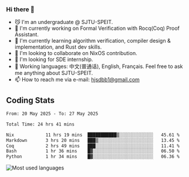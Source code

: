 ### Hi there 👋

<!--
**definfo/definfo** is a ✨ _special_ ✨ repository because its `README.md` (this file) appears on your GitHub profile.

Here are some ideas to get you started:

- 🔭 I’m currently working on ...
- 🌱 I’m currently learning ...
- 👯 I’m looking to collaborate on ...
- 🤔 I’m looking for help with ...
- 💬 Ask me about ...
- 📫 How to reach me: ...
- 😄 Pronouns: ...
- ⚡ Fun fact: ...
-->

- 😼 I'm an undergraduate @ SJTU-SPEIT.
- 🔭 I'm currently working on Formal Verification with Rocq(Coq) Proof Assistant.
- 🌱 I'm currently learning algorithm verification, compiler design & implementation, and Rust dev skills.
- 👯 I'm looking to collaborate on NixOS contribution.
- 🤔 I'm looking for SDE internship.
- 💬 Working languages: 中文(普通话), English, Français. Feel free to ask me anything about SJTU-SPEIT.
- 📫 How to reach me via e-mail: hjsdbb1@gmail.com

## Coding Stats

<!--START_SECTION:waka-->

```txt
From: 20 May 2025 - To: 27 May 2025

Total Time: 24 hrs 41 mins

Nix            11 hrs 19 mins  ███████████▒░░░░░░░░░░░░░   45.61 %
Markdown       3 hrs 20 mins   ███▒░░░░░░░░░░░░░░░░░░░░░   13.45 %
Coq            2 hrs 49 mins   ███░░░░░░░░░░░░░░░░░░░░░░   11.41 %
Bash           1 hr 36 mins    █▓░░░░░░░░░░░░░░░░░░░░░░░   06.50 %
Python         1 hr 34 mins    █▓░░░░░░░░░░░░░░░░░░░░░░░   06.36 %
```

<!--END_SECTION:waka-->

![Most used languages](https://github-readme-stats.vercel.app/api/top-langs/?username=definfo&layout=donut&theme=dracula&exclude_repo=xv6-labs-2023)
